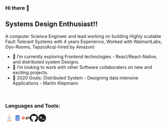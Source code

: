 ### Hi there 👋

## Systems Design Enthusiast!!
A computer Science Engineer and lead working on building Highly scalable Fault Tolerant Systems with 4 years Experience, Worked with WalmartLabs, Oyo-Rooms, Tapzo(Acqi-hired by Amazon)

- 🌱 I’m currently exploring Frontend technologies - React/React-Native, and distributed system Designs.
- 👯 I’m looking to work with other Software collaboraters on new and exciting projects.
- 🥅 2020 Goals: Distributed System - Designing data intensive Applications - Martin Klepmann


<br />

### Languages and Tools:

<img align="left" alt="JAVA" width="26px" src="https://raw.githubusercontent.com/github/explore/80688e429a7d4ef2fca1e82350fe8e3517d3494d/topics/java/java.png" />
<img align="left" alt="SQL" width="26px" src="https://raw.githubusercontent.com/github/explore/80688e429a7d4ef2fca1e82350fe8e3517d3494d/topics/sql/sql.png" />
<img align="left" alt="Git" width="26px" src="https://raw.githubusercontent.com/github/explore/80688e429a7d4ef2fca1e82350fe8e3517d3494d/topics/git/git.png" />
<img align="left" alt="GitHub" width="26px" src="https://raw.githubusercontent.com/github/explore/78df643247d429f6cc873026c0622819ad797942/topics/github/github.png" />
<img align="left" alt="Terminal" width="26px" src="https://raw.githubusercontent.com/github/explore/80688e429a7d4ef2fca1e82350fe8e3517d3494d/topics/terminal/terminal.png" />
<br />
<br />

